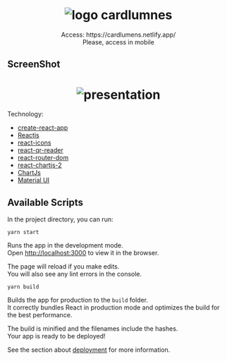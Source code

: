 <h1 align="center"><img src="https://i.imgur.com/7CxbN7m.png" alt="logo cardlumnes"></h1>

<p align="center">
  Access: https://cardlumens.netlify.app/<br>
  Please, access in mobile
</p>

## ScreenShot
# <center>![presentation](https://i.imgur.com/fyqcIGt.png)</center>

Technology:
- [create-react-app](https://create-react-app.dev/docs/getting-started)
- [Reactjs](https://reactjs.org/)
- [react-icons](https://react-icons.github.io/react-icons/)
- [react-qr-reader](https://github.com/JodusNodus/react-qr-reader)
- [react-router-dom](https://reactrouter.com/web/guides/quick-start)
- [react-chartjs-2](https://gor181.github.io/react-chartjs-2/)
- [ChartJs](https://www.chartjs.org/)
- [Material UI](https://material-ui.com/pt/)

## Available Scripts

In the project directory, you can run:

`yarn start`

Runs the app in the development mode.\
Open [http://localhost:3000](http://localhost:3000) to view it in the browser.

The page will reload if you make edits.\
You will also see any lint errors in the console.

`yarn build`

Builds the app for production to the `build` folder.\
It correctly bundles React in production mode and optimizes the build for the best performance.

The build is minified and the filenames include the hashes.\
Your app is ready to be deployed!

See the section about [deployment](https://facebook.github.io/create-react-app/docs/deployment) for more information.
